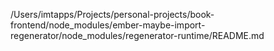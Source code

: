 /Users/imtapps/Projects/personal-projects/book-frontend/node_modules/ember-maybe-import-regenerator/node_modules/regenerator-runtime/README.md